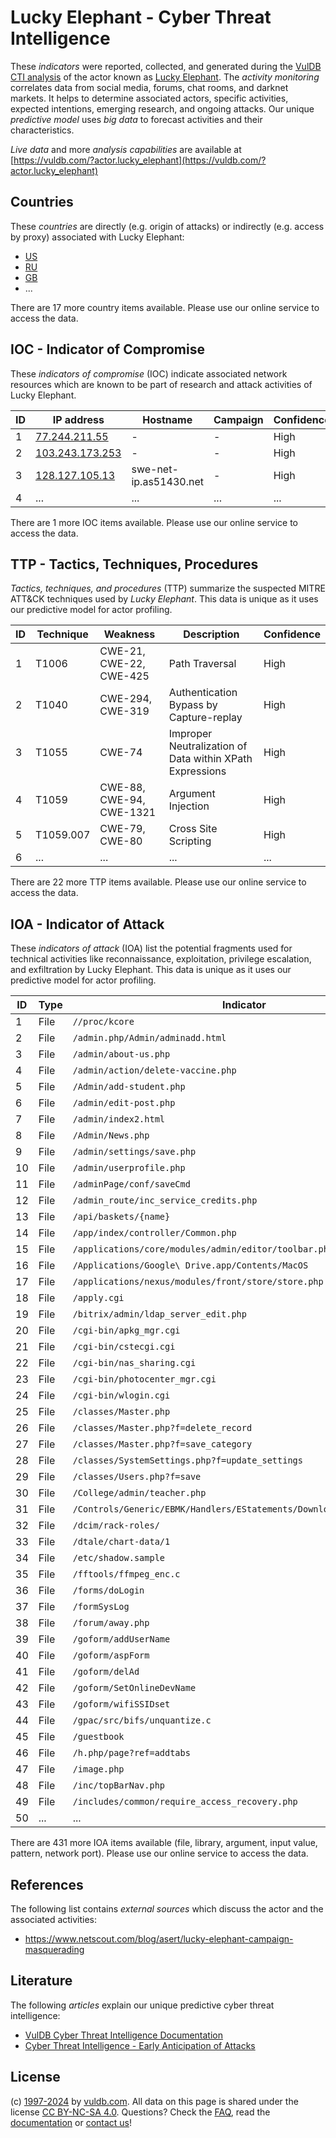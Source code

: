 # Lucky Elephant - Cyber Threat Intelligence

These _indicators_ were reported, collected, and generated during the [VulDB CTI analysis](https://vuldb.com/?kb.cti) of the actor known as [Lucky Elephant](https://vuldb.com/?actor.lucky_elephant). The _activity monitoring_ correlates data from social media, forums, chat rooms, and darknet markets. It helps to determine associated actors, specific activities, expected intentions, emerging research, and ongoing attacks. Our unique _predictive model_ uses _big data_ to forecast activities and their characteristics.

_Live data_ and more _analysis capabilities_ are available at [https://vuldb.com/?actor.lucky_elephant](https://vuldb.com/?actor.lucky_elephant)

## Countries

These _countries_ are directly (e.g. origin of attacks) or indirectly (e.g. access by proxy) associated with Lucky Elephant:

* [US](https://vuldb.com/?country.us)
* [RU](https://vuldb.com/?country.ru)
* [GB](https://vuldb.com/?country.gb)
* ...

There are 17 more country items available. Please use our online service to access the data.

## IOC - Indicator of Compromise

These _indicators of compromise_ (IOC) indicate associated network resources which are known to be part of research and attack activities of Lucky Elephant.

ID | IP address | Hostname | Campaign | Confidence
-- | ---------- | -------- | -------- | ----------
1 | [77.244.211.55](https://vuldb.com/?ip.77.244.211.55) | - | - | High
2 | [103.243.173.253](https://vuldb.com/?ip.103.243.173.253) | - | - | High
3 | [128.127.105.13](https://vuldb.com/?ip.128.127.105.13) | swe-net-ip.as51430.net | - | High
4 | ... | ... | ... | ...

There are 1 more IOC items available. Please use our online service to access the data.

## TTP - Tactics, Techniques, Procedures

_Tactics, techniques, and procedures_ (TTP) summarize the suspected MITRE ATT&CK techniques used by _Lucky Elephant_. This data is unique as it uses our predictive model for actor profiling.

ID | Technique | Weakness | Description | Confidence
-- | --------- | -------- | ----------- | ----------
1 | T1006 | CWE-21, CWE-22, CWE-425 | Path Traversal | High
2 | T1040 | CWE-294, CWE-319 | Authentication Bypass by Capture-replay | High
3 | T1055 | CWE-74 | Improper Neutralization of Data within XPath Expressions | High
4 | T1059 | CWE-88, CWE-94, CWE-1321 | Argument Injection | High
5 | T1059.007 | CWE-79, CWE-80 | Cross Site Scripting | High
6 | ... | ... | ... | ...

There are 22 more TTP items available. Please use our online service to access the data.

## IOA - Indicator of Attack

These _indicators of attack_ (IOA) list the potential fragments used for technical activities like reconnaissance, exploitation, privilege escalation, and exfiltration by Lucky Elephant. This data is unique as it uses our predictive model for actor profiling.

ID | Type | Indicator | Confidence
-- | ---- | --------- | ----------
1 | File | `//proc/kcore` | Medium
2 | File | `/admin.php/Admin/adminadd.html` | High
3 | File | `/admin/about-us.php` | High
4 | File | `/admin/action/delete-vaccine.php` | High
5 | File | `/Admin/add-student.php` | High
6 | File | `/admin/edit-post.php` | High
7 | File | `/admin/index2.html` | High
8 | File | `/Admin/News.php` | High
9 | File | `/admin/settings/save.php` | High
10 | File | `/admin/userprofile.php` | High
11 | File | `/adminPage/conf/saveCmd` | High
12 | File | `/admin_route/inc_service_credits.php` | High
13 | File | `/api/baskets/{name}` | High
14 | File | `/app/index/controller/Common.php` | High
15 | File | `/applications/core/modules/admin/editor/toolbar.php` | High
16 | File | `/Applications/Google\ Drive.app/Contents/MacOS` | High
17 | File | `/applications/nexus/modules/front/store/store.php` | High
18 | File | `/apply.cgi` | Medium
19 | File | `/bitrix/admin/ldap_server_edit.php` | High
20 | File | `/cgi-bin/apkg_mgr.cgi` | High
21 | File | `/cgi-bin/cstecgi.cgi` | High
22 | File | `/cgi-bin/nas_sharing.cgi` | High
23 | File | `/cgi-bin/photocenter_mgr.cgi` | High
24 | File | `/cgi-bin/wlogin.cgi` | High
25 | File | `/classes/Master.php` | High
26 | File | `/classes/Master.php?f=delete_record` | High
27 | File | `/classes/Master.php?f=save_category` | High
28 | File | `/classes/SystemSettings.php?f=update_settings` | High
29 | File | `/classes/Users.php?f=save` | High
30 | File | `/College/admin/teacher.php` | High
31 | File | `/Controls/Generic/EBMK/Handlers/EStatements/DownloadEStatement.ashx` | High
32 | File | `/dcim/rack-roles/` | High
33 | File | `/dtale/chart-data/1` | High
34 | File | `/etc/shadow.sample` | High
35 | File | `/fftools/ffmpeg_enc.c` | High
36 | File | `/forms/doLogin` | High
37 | File | `/formSysLog` | Medium
38 | File | `/forum/away.php` | High
39 | File | `/goform/addUserName` | High
40 | File | `/goform/aspForm` | High
41 | File | `/goform/delAd` | High
42 | File | `/goform/SetOnlineDevName` | High
43 | File | `/goform/wifiSSIDset` | High
44 | File | `/gpac/src/bifs/unquantize.c` | High
45 | File | `/guestbook` | Medium
46 | File | `/h.php/page?ref=addtabs` | High
47 | File | `/image.php` | Medium
48 | File | `/inc/topBarNav.php` | High
49 | File | `/includes/common/require_access_recovery.php` | High
50 | ... | ... | ...

There are 431 more IOA items available (file, library, argument, input value, pattern, network port). Please use our online service to access the data.

## References

The following list contains _external sources_ which discuss the actor and the associated activities:

* https://www.netscout.com/blog/asert/lucky-elephant-campaign-masquerading

## Literature

The following _articles_ explain our unique predictive cyber threat intelligence:

* [VulDB Cyber Threat Intelligence Documentation](https://vuldb.com/?kb.cti)
* [Cyber Threat Intelligence - Early Anticipation of Attacks](https://www.scip.ch/en/?labs.20201022)

## License

(c) [1997-2024](https://vuldb.com/?kb.changelog) by [vuldb.com](https://vuldb.com/?kb.about). All data on this page is shared under the license [CC BY-NC-SA 4.0](https://creativecommons.org/licenses/by-nc-sa/4.0/). Questions? Check the [FAQ](https://vuldb.com/?kb.faq), read the [documentation](https://vuldb.com/?kb) or [contact us](https://vuldb.com/?contact)!
